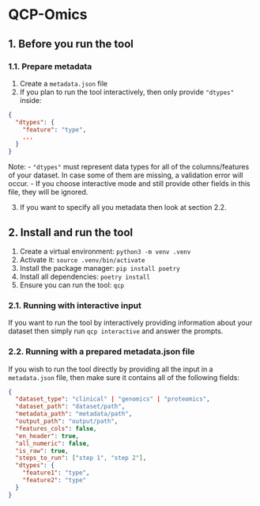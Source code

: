 # QCP-Omics

## 1. Before you run the tool

### 1.1. Prepare metadata

1. Create a `metadata.json` file
2. If you plan to run the tool interactively, then only provide `"dtypes"` inside:

```json
{
  "dtypes": {
    "feature": "type",
    ...
  }
}
```

Note:
    - `"dtypes"` must represent data types for all of the columns/features of your dataset. In
case some of them are missing, a validation error will occur.
    - If you choose interactive mode and still provide other fields in this file, they will be
ignored.

3. If you want to specify all you metadata then look at section 2.2.

## 2. Install and run the tool

1. Create a virtual environment: `python3 -m venv .venv`
2. Activate it: `source .venv/bin/activate`
3. Install the package manager: `pip install poetry`
4. Install all dependencies: `poetry install`
5. Ensure you can run the tool: `qcp`

### 2.1. Running with interactive input

If you want to run the tool by interactively providing information about your dataset then
simply run `qcp interactive` and answer the prompts.

### 2.2. Running with a prepared metadata.json file

If you wish to run the tool directly by providing all the input in a `metadata.json` file, then
make sure it contains all of the following fields:

```json
{
  "dataset_type": "clinical" | "genomics" | "proteomics",
  "dataset_path": "dataset/path",
  "metadata_path": "metadata/path",
  "output_path": "output/path",
  "features_cols": false,
  "en_header": true,
  "all_numeric": false,
  "is_raw": true,
  "steps_to_run": ["step 1", "step 2"],
  "dtypes": {
    "feature1": "type",
    "feature2": "type"
  }
}
```
